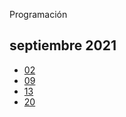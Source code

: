Programación

## septiembre 2021

- [02](septiembre2021/clase_1.md)
- [09](septiembre2021/clase_2.md)
- [13](septiembre2021/clase_3.md)
- [20](septiembre2021/clase_4.md)
